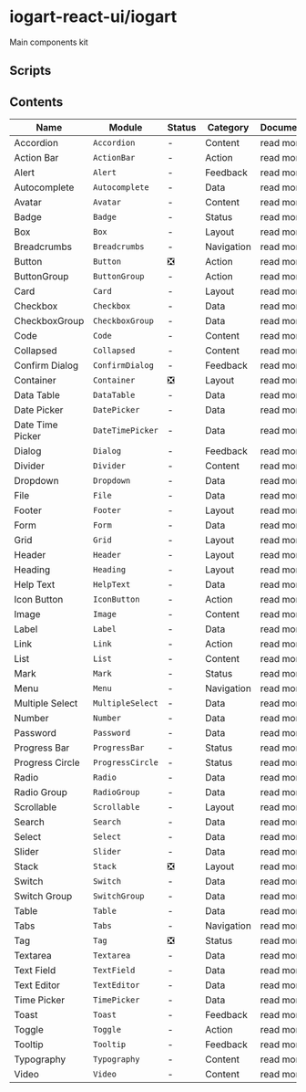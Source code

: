 # iogart-react-ui/iogart

Main components kit

## Scripts

## Contents

| Name             | Module           | Status | Category   | Documentation |
| ---------------- | ---------------- | ------ | ---------- | ------------- |
| Accordion        | `Accordion`      | -     | Content    | read more     |
| Action Bar       | `ActionBar`      | -     | Action     | read more     |
| Alert            | `Alert`          | -     | Feedback   | read more     |
| Autocomplete     | `Autocomplete`   | -     | Data       | read more     |
| Avatar           | `Avatar`         | -     | Content    | read more     |
| Badge            | `Badge`          | -     | Status     | read more     |
| Box              | `Box`            | -     | Layout     | read more     |
| Breadcrumbs      | `Breadcrumbs`    | -     | Navigation | read more     |
| Button           | `Button`         | ❎    | Action     | read more     |
| ButtonGroup      | `ButtonGroup`    | -     | Action     | read more     |
| Card             | `Card`           | -     | Layout     | read more     |
| Checkbox         | `Checkbox`       | -     | Data       | read more     |
| CheckboxGroup    | `CheckboxGroup`  | -     | Data       | read more     |
| Code             | `Code`           | -     | Content    | read more     |
| Collapsed        | `Collapsed`      | -     | Content    | read more     |
| Confirm Dialog   | `ConfirmDialog`  | -     | Feedback   | read more     |
| Container        | `Container`      | ❎    | Layout     | read more     |
| Data Table       | `DataTable`      | -     | Data       | read more     |
| Date Picker      | `DatePicker`     | -     | Data       | read more     |
| Date Time Picker | `DateTimePicker` | -     | Data       | read more     |
| Dialog           | `Dialog`         | -     | Feedback   | read more     |
| Divider          | `Divider`        | -     | Content    | read more     |
| Dropdown         | `Dropdown`       | -     | Data       | read more     |
| File             | `File`           | -     | Data       | read more     |
| Footer           | `Footer`         | -     | Layout     | read more     |
| Form             | `Form`           | -     | Data       | read more     |
| Grid             | `Grid`           | -     | Layout     | read more     |
| Header           | `Header`         | -     | Layout     | read more     |
| Heading          | `Heading`        | -     | Layout     | read more     |
| Help Text        | `HelpText`       | -     | Data       | read more     |
| Icon Button      | `IconButton`     | -     | Action     | read more     |
| Image            | `Image`          | -     | Content    | read more     |
| Label            | `Label`          | -     | Data       | read more     |
| Link             | `Link`           | -     | Action     | read more     |
| List             | `List`           | -     | Content    | read more     |
| Mark             | `Mark`           | -     | Status     | read more     |
| Menu             | `Menu`           | -     | Navigation | read more     |
| Multiple Select  | `MultipleSelect` | -     | Data       | read more     |
| Number           | `Number`         | -     | Data       | read more     |
| Password         | `Password`       | -     | Data       | read more     |
| Progress Bar     | `ProgressBar`    | -     | Status     | read more     |
| Progress Circle  | `ProgressCircle` | -     | Status     | read more     |
| Radio            | `Radio`          | -     | Data       | read more     |
| Radio Group      | `RadioGroup`     | -     | Data       | read more     |
| Scrollable       | `Scrollable`     | -     | Layout     | read more     |
| Search           | `Search`         | -     | Data       | read more     |
| Select           | `Select`         | -     | Data       | read more     |
| Slider           | `Slider`         | -     | Data       | read more     |
| Stack            | `Stack`          | ❎    | Layout     | read more     |
| Switch           | `Switch`         | -     | Data       | read more     |
| Switch Group     | `SwitchGroup`    | -     | Data       | read more     |
| Table            | `Table`          | -     | Data       | read more     |
| Tabs             | `Tabs`           | -     | Navigation | read more     |
| Tag              | `Tag`            | ❎    | Status     | read more     |
| Textarea         | `Textarea`       | -     | Data       | read more     |
| Text Field       | `TextField`      | -     | Data       | read more     |
| Text Editor      | `TextEditor`     | -     | Data       | read more     |
| Time Picker      | `TimePicker`     | -     | Data       | read more     |
| Toast            | `Toast`          | -     | Feedback   | read more     |
| Toggle           | `Toggle`         | -     | Action     | read more     |
| Tooltip          | `Tooltip`        | -     | Feedback   | read more     |
| Typography       | `Typography`     | -     | Content    | read more     |
| Video            | `Video`          | -     | Content    | read more     |
